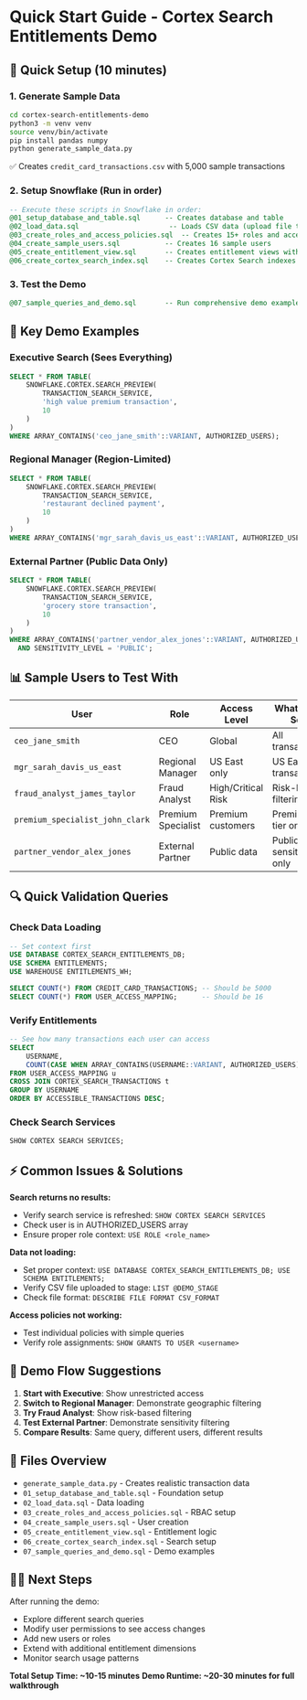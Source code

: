 # Quick Start Guide - Cortex Search Entitlements Demo

## 🚀 Quick Setup (10 minutes)

### 1. Generate Sample Data
```bash
cd cortex-search-entitlements-demo
python3 -m venv venv
source venv/bin/activate
pip install pandas numpy
python generate_sample_data.py
```
✅ Creates `credit_card_transactions.csv` with 5,000 sample transactions

### 2. Setup Snowflake (Run in order)
```sql
-- Execute these scripts in Snowflake in order:
@01_setup_database_and_table.sql      -- Creates database and table
@02_load_data.sql                      -- Loads CSV data (upload file to stage first)
@03_create_roles_and_access_policies.sql  -- Creates 15+ roles and access policies
@04_create_sample_users.sql           -- Creates 16 sample users
@05_create_entitlement_view.sql       -- Creates entitlement views with user arrays
@06_create_cortex_search_index.sql    -- Creates Cortex Search indexes
```

### 3. Test the Demo
```sql
@07_sample_queries_and_demo.sql       -- Run comprehensive demo examples
```

## 🎯 Key Demo Examples

### Executive Search (Sees Everything)
```sql
SELECT * FROM TABLE(
    SNOWFLAKE.CORTEX.SEARCH_PREVIEW(
        TRANSACTION_SEARCH_SERVICE,
        'high value premium transaction',
        10
    )
)
WHERE ARRAY_CONTAINS('ceo_jane_smith'::VARIANT, AUTHORIZED_USERS);
```

### Regional Manager (Region-Limited)
```sql
SELECT * FROM TABLE(
    SNOWFLAKE.CORTEX.SEARCH_PREVIEW(
        TRANSACTION_SEARCH_SERVICE,
        'restaurant declined payment',
        10
    )
)
WHERE ARRAY_CONTAINS('mgr_sarah_davis_us_east'::VARIANT, AUTHORIZED_USERS);
```

### External Partner (Public Data Only)
```sql
SELECT * FROM TABLE(
    SNOWFLAKE.CORTEX.SEARCH_PREVIEW(
        TRANSACTION_SEARCH_SERVICE,
        'grocery store transaction',
        10
    )
)
WHERE ARRAY_CONTAINS('partner_vendor_alex_jones'::VARIANT, AUTHORIZED_USERS)
  AND SENSITIVITY_LEVEL = 'PUBLIC';
```

## 📊 Sample Users to Test With

| User | Role | Access Level | What They See |
|------|------|--------------|---------------|
| `ceo_jane_smith` | CEO | Global | All transactions |
| `mgr_sarah_davis_us_east` | Regional Manager | US East only | US East transactions |
| `fraud_analyst_james_taylor` | Fraud Analyst | High/Critical Risk | Risk-based filtering |
| `premium_specialist_john_clark` | Premium Specialist | Premium customers | Premium tier only |
| `partner_vendor_alex_jones` | External Partner | Public data | Public sensitivity only |

## 🔍 Quick Validation Queries

### Check Data Loading
```sql
-- Set context first
USE DATABASE CORTEX_SEARCH_ENTITLEMENTS_DB;
USE SCHEMA ENTITLEMENTS;
USE WAREHOUSE ENTITLEMENTS_WH;

SELECT COUNT(*) FROM CREDIT_CARD_TRANSACTIONS; -- Should be 5000
SELECT COUNT(*) FROM USER_ACCESS_MAPPING;      -- Should be 16
```

### Verify Entitlements
```sql
-- See how many transactions each user can access
SELECT 
    USERNAME,
    COUNT(CASE WHEN ARRAY_CONTAINS(USERNAME::VARIANT, AUTHORIZED_USERS) THEN 1 END) AS ACCESSIBLE_TRANSACTIONS
FROM USER_ACCESS_MAPPING u
CROSS JOIN CORTEX_SEARCH_TRANSACTIONS t
GROUP BY USERNAME
ORDER BY ACCESSIBLE_TRANSACTIONS DESC;
```

### Check Search Services
```sql
SHOW CORTEX SEARCH SERVICES;
```

## ⚡ Common Issues & Solutions

**Search returns no results:**
- Verify search service is refreshed: `SHOW CORTEX SEARCH SERVICES`
- Check user is in AUTHORIZED_USERS array
- Ensure proper role context: `USE ROLE <role_name>`

**Data not loading:**
- Set proper context: `USE DATABASE CORTEX_SEARCH_ENTITLEMENTS_DB; USE SCHEMA ENTITLEMENTS;`
- Verify CSV file uploaded to stage: `LIST @DEMO_STAGE`
- Check file format: `DESCRIBE FILE FORMAT CSV_FORMAT`

**Access policies not working:**
- Test individual policies with simple queries
- Verify role assignments: `SHOW GRANTS TO USER <username>`

## 🎨 Demo Flow Suggestions

1. **Start with Executive**: Show unrestricted access
2. **Switch to Regional Manager**: Demonstrate geographic filtering  
3. **Try Fraud Analyst**: Show risk-based filtering
4. **Test External Partner**: Demonstrate sensitivity filtering
5. **Compare Results**: Same query, different users, different results

## 📁 Files Overview

- `generate_sample_data.py` - Creates realistic transaction data
- `01_setup_database_and_table.sql` - Foundation setup  
- `02_load_data.sql` - Data loading
- `03_create_roles_and_access_policies.sql` - RBAC setup
- `04_create_sample_users.sql` - User creation
- `05_create_entitlement_view.sql` - Entitlement logic
- `06_create_cortex_search_index.sql` - Search setup
- `07_sample_queries_and_demo.sql` - Demo examples

## 🏃‍♂️ Next Steps

After running the demo:
- Explore different search queries
- Modify user permissions to see access changes
- Add new users or roles
- Extend with additional entitlement dimensions
- Monitor search usage patterns

**Total Setup Time: ~10-15 minutes**
**Demo Runtime: ~20-30 minutes for full walkthrough**
